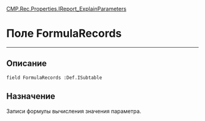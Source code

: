 ﻿---
Link: CMP.Rec.Properties.IReport_ExplainParameters.@FormulaRecords
---

<!---  Навигация
[Имя проекта](#) :
-->
[CMP.Rec.Properties.IReport_ExplainParameters](Default)

# Поле FormulaRecords
---

## Описание

    field FormulaRecords :Def.ISubtable

<!--
## Аргументы{#Args}

### Аргумент1

Описание аргумента 1
-->

## Назначение

Записи формулы вычисления значения параметра.

<!--
## Пример

    FormulaRecords...
-->

